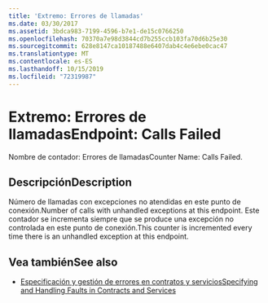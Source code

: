 ```yaml
---
title: 'Extremo: Errores de llamadas'
ms.date: 03/30/2017
ms.assetid: 3bdca983-7199-4596-b7e1-de15c0766250
ms.openlocfilehash: 70370a7e98d3844cd7b255ccb103fa70d6b25e30
ms.sourcegitcommit: 628e8147ca10187488e6407dab4c4e6ebe0cac47
ms.translationtype: MT
ms.contentlocale: es-ES
ms.lasthandoff: 10/15/2019
ms.locfileid: "72319987"
---
```

# <a name="endpoint-calls-failed"></a><span data-ttu-id="f6e0c-102">Extremo: Errores de llamadas</span><span class="sxs-lookup"><span data-stu-id="f6e0c-102">Endpoint: Calls Failed</span></span>
<span data-ttu-id="f6e0c-103">Nombre de contador: Errores de llamadas</span><span class="sxs-lookup"><span data-stu-id="f6e0c-103">Counter Name: Calls Failed.</span></span>  
  
## <a name="description"></a><span data-ttu-id="f6e0c-104">Descripción</span><span class="sxs-lookup"><span data-stu-id="f6e0c-104">Description</span></span>  
 <span data-ttu-id="f6e0c-105">Número de llamadas con excepciones no atendidas en este punto de conexión.</span><span class="sxs-lookup"><span data-stu-id="f6e0c-105">Number of calls with unhandled exceptions at this endpoint.</span></span> <span data-ttu-id="f6e0c-106">Este contador se incrementa siempre que se produce una excepción no controlada en este punto de conexión.</span><span class="sxs-lookup"><span data-stu-id="f6e0c-106">This counter is incremented every time there is an unhandled exception at this endpoint.</span></span>  
  
## <a name="see-also"></a><span data-ttu-id="f6e0c-107">Vea también</span><span class="sxs-lookup"><span data-stu-id="f6e0c-107">See also</span></span>

- [<span data-ttu-id="f6e0c-108">Especificación y gestión de errores en contratos y servicios</span><span class="sxs-lookup"><span data-stu-id="f6e0c-108">Specifying and Handling Faults in Contracts and Services</span></span>](../../specifying-and-handling-faults-in-contracts-and-services.md)
